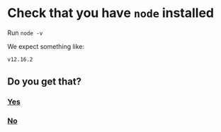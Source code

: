 # Check that you have `node` installed

Run `node -v`

We expect something like:

```bash
v12.16.2
```

## Do you get that?

### [Yes](12-npm-check.md)

### [No](11-node-install.md)